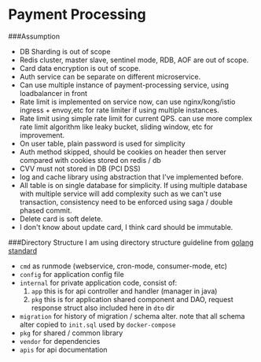 # Payment Processing

###Assumption
- DB Sharding is out of scope
- Redis cluster, master slave, sentinel mode, RDB, AOF are out of scope.
- Card data encryption is out of scope.
- Auth service can be separate on different microservice.
- Can use multiple instance of payment-processing service, using loadbalancer in front
- Rate limit is implemented on service now, can use nginx/kong/istio ingress + envoy,etc for rate limiter if using multiple instances.
- Rate limit using simple rate limit for current QPS. can use more complex rate limit algorithm like leaky bucket, sliding window, etc for improvement.
- On user table, plain password is used for simplicity
- Auth method skipped, should be cookies on header then server compared with cookies stored on redis / db
- CVV must not stored in DB (PCI DSS) 
- log and cache library using abstraction that I've implemented before.
- All table is on single database for simplicity. If using multiple database with multiple service will add complexity 
  such as we can't use transaction, consistency need to be enforced using saga / double phased commit.
- Delete card is soft delete.
- I don't know about update card, I think card should be immutable.

###Directory Structure
I am using directory structure guideline from [golang standard](https://github.com/golang-standards/project-layout)
- `cmd` as runmode (webservice, cron-mode, consumer-mode, etc)
- `config` for application config file
- `internal` for private application code, consist of:
    1. `app` this is for api controller and handler (manager in java)
    2. `pkg` this is for application shared component and DAO, request response struct also included here in `dto` dir
- `migration` for history of migration / schema alter. note that all schema alter copied to `init.sql` used by `docker-compose`
- `pkg` for shared  / common library
- `vendor` for dependencies
- `apis` for api documentation
